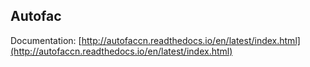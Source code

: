 ## Autofac

Documentation:
[http://autofaccn.readthedocs.io/en/latest/index.html](http://autofaccn.readthedocs.io/en/latest/index.html)
